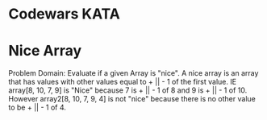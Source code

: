 # Codewars KATA
# Nice Array

Problem Domain: 
Evaluate if a given Array is "nice".
A nice array is an array that has values with other values equal to + || - 1 of the first value. IE array[8, 10, 7, 9] is "Nice" because 7 is + || - 1 of 8 and 9 is + || - 1 of 10. However array2[8, 10, 7, 9, 4] is not "nice" because there is no other value to be + || - 1 of 4.

